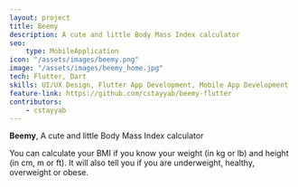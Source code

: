 ```yaml
---
layout: project
title: Beemy
description: A cute and little Body Mass Index calculator
seo:
    type: MobileApplication
icon: "/assets/images/beemy.png"
image: "/assets/images/beemy_home.jpg"
tech: Flutter, Dart
skills: UI/UX Design, Flutter App Development, Mobile App Development
feature-link: https://github.com/cstayyab/beemy-flutter
contributors:
    - cstayyab
---
```


**Beemy**, A cute and little Body Mass Index calculator

You can calculate your BMI if you know your weight (in kg or lb) and height (in cm, m or ft). It will also tell you if you are underweight, healthy, overweight or obese.